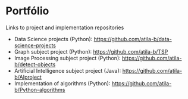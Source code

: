 # Portfólio
Links to project and implementation repositories

- Data Science projects (Python): https://github.com/atila-b/data-science-projects
- Graph subject project (Python): https://github.com/atila-b/TSP
- Image Processing subject project (Python): https://github.com/atila-b/detect-objects
- Artificial Intelligence subject project (Java): https://github.com/atila-b/AIproject
- Implementation of algorithms (Python): https://github.com/atila-b/Python-algorithms
